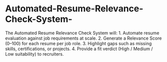 # Automated-Resume-Relevance-Check-System-
The Automated Resume Relevance Check System will:  1. Automate resume evaluation against job requirements at scale.  2. Generate a Relevance Score (0–100) for each resume per job role.  3. Highlight gaps such as missing skills, certifications, or projects.  4. Provide a fit verdict (High / Medium / Low suitability) to recruiters. 
